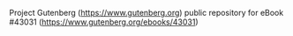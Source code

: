 Project Gutenberg (https://www.gutenberg.org) public repository for eBook #43031 (https://www.gutenberg.org/ebooks/43031)
